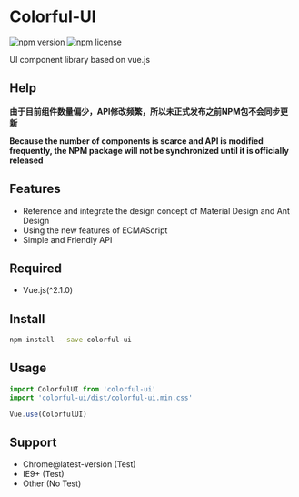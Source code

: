 # Colorful-UI

[![npm version](https://img.shields.io/npm/v/colorful-ui.svg?style=flat-square)](https://www.npmjs.com/package/colorful-ui)
[![npm license](https://img.shields.io/npm/l/colorful-ui.svg?style=flat-square)](https://spdx.org/licenses/MIT)

UI component library based on vue.js

## Help

**由于目前组件数量偏少，API修改频繁，所以未正式发布之前NPM包不会同步更新**

**Because the number of components is scarce and API is modified frequently, the NPM package will not be synchronized until it is officially released**

## Features

- Reference and integrate the design concept of Material Design and Ant Design
- Using the new features of ECMAScript
- Simple and Friendly API

## Required

- Vue.js(^2.1.0)

## Install

```bash
npm install --save colorful-ui
```

## Usage

```js
import ColorfulUI from 'colorful-ui'
import 'colorful-ui/dist/colorful-ui.min.css'

Vue.use(ColorfulUI)
```

## Support

* Chrome@latest-version (Test)
* IE9+ (Test)
* Other (No Test)
